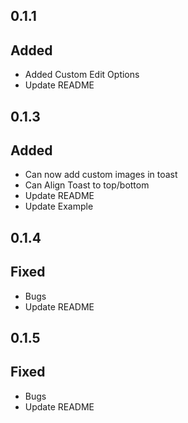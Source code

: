 ## 0.1.1

## Added
- Added Custom Edit Options
- Update README

## 0.1.3

## Added
- Can now add custom images in toast
- Can Align Toast to top/bottom
- Update README
- Update Example

## 0.1.4

## Fixed
- Bugs
- Update README

## 0.1.5

## Fixed
- Bugs
- Update README
